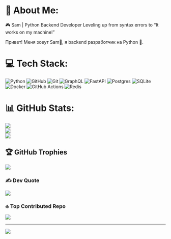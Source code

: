 # 💫 About Me:
🎮 Sam | Python Backend Developer
Leveling up from syntax errors to “It works on my machine!”

Привет! Меня зовут Sam👨, я backend разработчик на Python 🐍.


# 💻 Tech Stack:
![Python](https://img.shields.io/badge/python-3670A0?style=for-the-badge&logo=python&logoColor=ffdd54) 
![GitHub](https://img.shields.io/badge/github-%23121011.svg?style=for-the-badge&logo=github&logoColor=white) 
![Git](https://img.shields.io/badge/git-%23F05033.svg?style=for-the-badge&logo=git&logoColor=white)
![GraphQL](https://img.shields.io/badge/-GraphQL-E10098?style=for-the-badge&logo=graphql&logoColor=white)
![FastAPI](https://img.shields.io/badge/FastAPI-005571?style=for-the-badge&logo=fastapi)
![Postgres](https://img.shields.io/badge/postgres-%23316192.svg?style=for-the-badge&logo=postgresql&logoColor=white)
![SQLite](https://img.shields.io/badge/sqlite-%2307405e.svg?style=for-the-badge&logo=sqlite&logoColor=white)
![Docker](https://img.shields.io/badge/docker-%230db7ed.svg?style=for-the-badge&logo=docker&logoColor=white)
![GitHub Actions](https://img.shields.io/badge/github%20actions-%232671E5.svg?style=for-the-badge&logo=githubactions&logoColor=white)
![Redis](https://img.shields.io/badge/redis-%23DD0031.svg?style=for-the-badge&logo=redis&logoColor=white)

# 📊 GitHub Stats:
![](https://github-readme-stats.vercel.app/api?username=XaL9vA&theme=tokyonight&hide_border=false&include_all_commits=true&count_private=false)<br/>
![](https://github-readme-streak-stats.herokuapp.com/?user=XaL9vA&theme=tokyonight&hide_border=false)<br/>
![](https://github-readme-stats.vercel.app/api/top-langs/?username=XaL9vA&theme=tokyonight&hide_border=false&include_all_commits=true&count_private=false&layout=compact)<br/>

## 🏆 GitHub Trophies
![](https://github-profile-trophy.vercel.app/?username=XaL9vA&theme=monokai&no-frame=true&no-bg=false&margin-w=4)

### ✍️ Dev Quote
![](https://quotes-github-readme.vercel.app/api?type=horizontal&theme=radical)

### 🔝 Top Contributed Repo
![](https://github-contributor-stats.vercel.app/api?username=XaL9vA&limit=5&theme=radical&combine_all_yearly_contributions=true)

---
[![](https://visitcount.itsvg.in/api?id=XaL9vA&icon=2&color=0)](https://visitcount.itsvg.in)

<!-- Proudly created with GPRM ( https://gprm.itsvg.in ) -->
